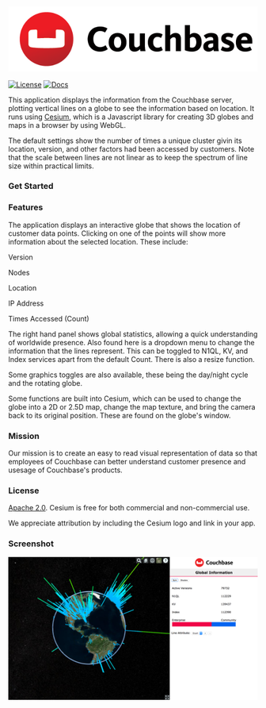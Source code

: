 <p align="center">
<img src="/couchbase-logo-1.png" class="logo">
</p>

[![License](https://img.shields.io/badge/License-Apache%202.0-blue.svg)](http://www.apache.org/licenses/LICENSE-2.0.html) [![Docs](https://img.shields.io/badge/docs-online-orange.svg)](http://cesiumjs.org/tutorials.html)

This application displays the information from the Couchbase server, plotting vertical lines on a globe to see the information based on location. It runs using [Cesium](http://cesiumjs.org/), which is a Javascript library for creating 3D globes and maps in a browser by using WebGL.  

The default settings show the number of times a unique cluster givin its location, version, and other factors had been accessed by customers. Note that the scale between lines are not linear as to keep the spectrum of line size within practical limits.

### Get Started ###

### Features ###

The application displays an interactive globe that shows the location of customer data points. Clicking on one of the points will show more information about the selected location. These include:

Version

Nodes

Location

IP Address

Times Accessed (Count)

The right hand panel shows global statistics, allowing a quick understanding of worldwide presence. Also found here is a dropdown menu to change the information that the lines represent. This can be toggled to N1QL, KV, and Index services apart from the default Count. There is also a resize function.

Some graphics toggles are also available, these being the day/night cycle and the rotating globe.

Some functions are built into Cesium, which can be used to change the globe into a 2D or 2.5D map, change the map texture, and bring the camera back to its original position. These are found on the globe's window.


### Mission ###

Our mission is to create an easy to read visual representation of data so that employees of Couchbase can better understand  customer presence and usesage of Couchbase's products. 

### License ###

[Apache 2.0](http://www.apache.org/licenses/LICENSE-2.0.html).  Cesium is free for both commercial and non-commercial use.

We appreciate attribution by including the Cesium logo and link in your app.

### Screenshot ###

<img src="/project-screenshot.png" class="logo">


